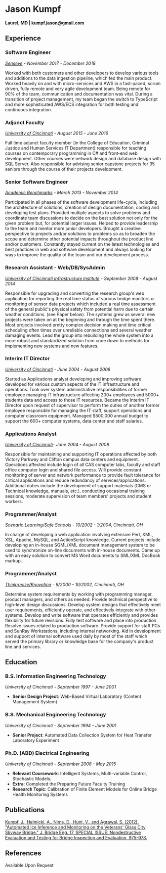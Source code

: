 ﻿# Jason Kumpf

__Laurel, MD \| [kumpf.jason@gmail.com](mailto:kumpf.jason@gmail.com)__

## Experience

### Software Engineer

*[Senseye](https://senseye.io) - November 2017 - December 2018*

Worked with both customers and other developers to develop various tools and additions to the data ingestion pipeline, which fed the main product.  Worked heavily on and with micro-services and AWS in a fast-paced, scrum driven, fully remote and very agile development team.  Being remote for 90% of the team, communication and documentation was vital.  During a transition of project management, my team began the switch to TypeScript and more sophisticated AWS/ECS integration for both testing and continuous integration.

### Adjunct Faculty

*[University of Cincinnati](http://www.uc.edu) - August 2015 - June 2016*

Full time adjunct faculty member (in the College of Education, Criminal Justice and Human Services IT Department) responsible for teaching courses on contemporary programming in C# and front-end web development. Other courses were network design and database design with SQL Server. Also responsible for advising senior capstone projects for 35 seniors through the course of their projects development.

### Senior Software Engineer

*[Academic Benchmarks](https://www.linkedin.com/company/academic-benchmarks/about/) - March 2013 - November 2014*

Participated in all phases of the software development life-cycle, including the architecture of solutions, creation of design documentation, coding and developing test plans. Provided multiple aspects to solve problems and coordinate team discussions to decide on the best solution not only for the given problem but, for potential larger issues. Helped to provide leadership to the team and mentor more junior developers. Brought a creative perspective to projects and/or solutions to problems so as to broaden the scope and determine other potential impacts throughout the product line and/or customers. Constantly stayed current on the latest technologies and best practices in web and software development and always looking for ways to improve the quality of the team and our development process.

### Research Assistant - Web/DB/SysAdmin

*[University of Cincinnati Infrastructure Institute](http://ucii.ceas.uc.edu/) - September 2008 - August 2014*

Responsible for upgrading and converting the research group's web application for reporting the real time status of various bridge monitors or monitoring of sensor data projects which included a real time assessment of the general public's physical safety from potential harm due to certain weather conditions. (see Paper below). The systems grew as several new projects were taken on at the beginning and through the time spent there. Most projects involved pretty complex decision making and time critical scheduling often times over unreliable connections and several weather damaging events. Lead the group into rebuilding the whole system into a more robust and standardized solution from code down to methods for implementing new systems and new features.

### Interim IT Director

*[University of Cincinnati](http://www.uc.edu) - June 2004 - August 2008*

Started as Applications analyst developing and improving software developed for various custom aspects of the IT infrastructure and operations. Took over system administrative responsibilities of former employee managing IT infrastructure affecting 200+ employees and 5000+ students data and access to those IT resources. Became the Interim IT Director upon request of supervisor to perform the duties of another former employee responsible for managing the IT staff, support operations and computer classroom equipment. Managed $500,000 annual budget to support the 600+ computer systems, data center and staff salaries.

### Applications Analyst

*[University of Cincinnati](http://www.uc.edu)- June 2004 - August 2008*

Responsible for maintaining and supporting IT operations affected by both Victory Parkway and Clifton campus data centers and equipment. Operations affected include login of all CAS computer labs, faculty and staff office computer login and shared file access. Will provide constant monitoring of server and network performance to provide fault tolerance for critical applications and reduce redundancy of services/applications. Additional duties include the development of support materials (CMS or Technical knowledge, manuals, etc.), conducting occasional training sessions, moderate supervision of team members' projects and student workers.

### Programmer/Analyst

*[Scenario Learning/Safe Schools](https://www.safeschools.com/) - 10/2002 - 1/2004, Cincinnati, OH*

In charge of developing a web application involving extensive Perl, XML, XSL, Apache, MySQL, and ActionScript knowledge. Current projects include developing an in-house SGML/XML document management system to be used to synchronize on-line documents with in-house documents. Came up with an easy solution to convert MS Word documents to SML/XML DocBook markup.

### Programmer/Analyst

*[Thinkronize/Knovation](https://www.knovationlearning.com/) - 6/2000 - 10/2002, Cincinnati, OH*

Determine system requirements by working with programming manager, product managers, and others as needed. Provide technical perspective to high-level design discussions. Develop system designs that effectively meet user requirements, efficiently operate, and effectively integrate with other systems. Develop and write software that operates efficiently and provides flexibility for future revisions. Fully test software and place into production. Resolve issues related to production software. Provide support for staff PCs and SunRay Workstations, including internal networking. Aid in development and support of internal software used daily by most of the staff which served the primary library or knowledge base for the company's product line and services.

## Education

### B.S. Information Engineering Technology

*University of Cincinnati - September 1997 - June 2001*

* **Senior Design Project**: Web-Based Virtual Laboratory (Content Management System)

### B.S. Mechanical Engineering Technology

*University of Cincinnati - September 1994 - June 2001*

* **Senior Project**: Automated Data Collection System for Heat Transfer Laboratory Experiment

### Ph.D. (ABD) Electrical Engineering

*University of Cincinnati - September 2008 - May 2015*

* **Relevant Coursework**: Intelligent Systems, Multi-variable Control, Stochastic Models.
* **Extra**: Completed the Preparing Future Faculty Training
* **Research Topic**: Calibration of Finite Element Models for Online Bridge Health Monitoring Systems

## Publications

[Kumpf, J., Helmicki, A., Nims, D., Hunt, V., and Agrawal, S. (2012). "Automated Ice Inference and Monitoring on the Veterans' Glass City Skyway Bridge." J. Bridge Eng. 17, SPECIAL ISSUE: Nondestructive Evaluation and Testing for Bridge Inspection and Evaluation, 975-978.](https://www.researchgate.net/publication/257921037_Automated_Ice_Inference_and_Monitoring_on_the_Veterans_Glass_City_Skyway_Bridge)

## References

Available Upon Request
